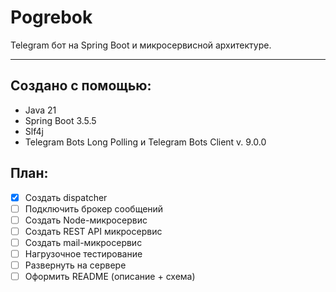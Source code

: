 # Pogrebok <br/>

Telegram бот на Spring Boot и микросервисной архитектуре.
_________________

## Создано с помощью:
- Java 21
- Spring Boot 3.5.5
- Slf4j
- Telegram Bots Long Polling и Telegram Bots Client v. 9.0.0

## План:
- [x] Создать dispatcher
- [ ] Подключить брокер сообщений
- [ ] Создать Node-микросервис
- [ ] Создать REST API микросервис
- [ ] Создать mail-микросервис
- [ ] Нагрузочное тестирование
- [ ] Развернуть на сервере
- [ ] Оформить README (описание + схема)